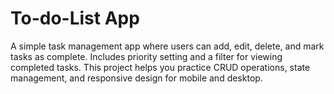 # To-do-List App
 A simple task management app where users can add, edit, delete, and mark tasks as complete. Includes priority setting and a filter for viewing completed tasks. This project helps you practice CRUD operations, state management, and responsive design for mobile and desktop.
